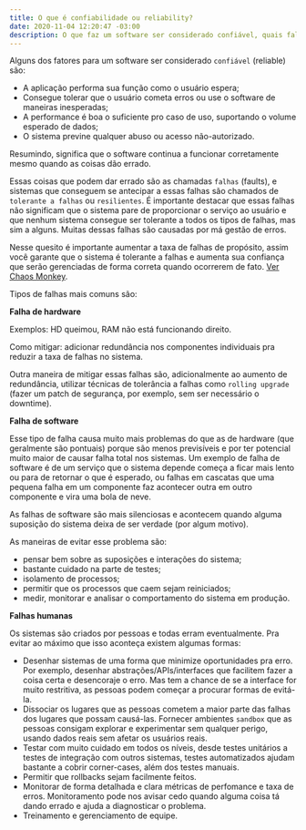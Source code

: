 ```yaml
---
title: O que é confiabilidade ou reliability?
date: 2020-11-04 12:20:47 -03:00
description: O que faz um software ser considerado confiável, quais falhas são aceitáveis?
---
```


Alguns dos fatores para um software ser considerado `confiável` (reliable) são:

- A aplicação performa sua função como o usuário espera;
- Consegue tolerar que o usuário cometa erros ou use o software de maneiras inesperadas;
- A performance é boa o suficiente pro caso de uso, suportando o volume esperado de dados;
- O sistema previne qualquer abuso ou acesso não-autorizado.

Resumindo, significa que o software continua a funcionar corretamente mesmo quando as coisas dão errado.

Essas coisas que podem dar errado são as chamadas `falhas` (faults), e sistemas que conseguem se antecipar a essas falhas são chamados de `tolerante a falhas` ou `resilientes`. É importante destacar que essas falhas não significam que o sistema pare de proporcionar o serviço ao usuário e que nenhum sistema consegue ser tolerante a todos os tipos de falhas, mas sim a alguns. Muitas dessas falhas são causadas por má gestão de erros.

Nesse quesito é importante aumentar a taxa de falhas de propósito, assim você garante que o sistema é tolerante a falhas e aumenta sua confiança que serão gerenciadas de forma correta quando ocorrerem de fato. [Ver Chaos Monkey](https://github.com/Netflix/chaosmonkey).

Tipos de falhas mais comuns são:

**Falha de hardware**

Exemplos: HD queimou, RAM não está funcionando direito.

Como mitigar: adicionar redundância nos componentes individuais pra reduzir a taxa de falhas no sistema.

Outra maneira de mitigar essas falhas são, adicionalmente ao aumento de redundância, utilizar técnicas de tolerância a falhas como `rolling upgrade` (fazer um patch de segurança, por exemplo, sem ser necessário o downtime).

**Falha de software**

Esse tipo de falha causa muito mais problemas do que as de hardware (que geralmente são pontuais) porque são menos previsíveis e por ter potencial muito maior de causar falha total nos sistemas. Um exemplo de falha de software é de um serviço que o sistema depende começa a ficar mais lento ou para de retornar o que é esperado, ou falhas em cascatas que uma pequena falha em um componente faz acontecer outra em outro componente e vira uma bola de neve.

As falhas de software são mais silenciosas e acontecem quando alguma suposição do sistema deixa de ser verdade (por algum motivo).

As maneiras de evitar esse problema são:

- pensar bem sobre as suposições e interações do sistema;
- bastante cuidado na parte de testes;
- isolamento de processos;
- permitir que os processos que caem sejam reiniciados;
- medir, monitorar e analisar o comportamento do sistema em produção.

**Falhas humanas**

Os sistemas são criados por pessoas e todas erram eventualmente. Pra evitar ao máximo que isso aconteça existem algumas formas:

- Desenhar sistemas de uma forma que minimize oportunidades pra erro. Por exemplo, desenhar abstrações/APIs/interfaces que facilitem fazer a coisa certa e desencoraje o erro. Mas tem a chance de se a interface for muito restritiva, as pessoas podem começar a procurar formas de evitá-la.
- Dissociar os lugares que as pessoas cometem a maior parte das falhas dos lugares que possam causá-las. Fornecer ambientes `sandbox` que as pessoas consigam explorar e experimentar sem qualquer perigo, usando dados reais sem afetar os usuários reais.
- Testar com muito cuidado em todos os níveis, desde testes unitários a testes de integração com outros sistemas, testes automatizados ajudam bastante a cobrir corner-cases, além dos testes manuais.
- Permitir que rollbacks sejam facilmente feitos.
- Monitorar de forma detalhada e clara métricas de perfomance e taxa de erros. Monitoramento pode nos avisar cedo quando alguma coisa tá dando errado e ajuda a diagnosticar o problema.
- Treinamento e gerenciamento de equipe.